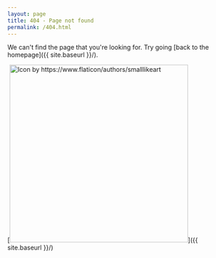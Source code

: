 ```yaml
---
layout: page
title: 404 - Page not found
permalink: /404.html
---
```


We can't find the page that you're looking for. Try going [back to the homepage]({{ site.baseurl }}/).

[<img src="{{ site.baseurl }}/images/404.png" alt="Icon by https://www.flaticon/authors/smalllikeart" style="width: 400px;"/>]({{ site.baseurl }}/)
